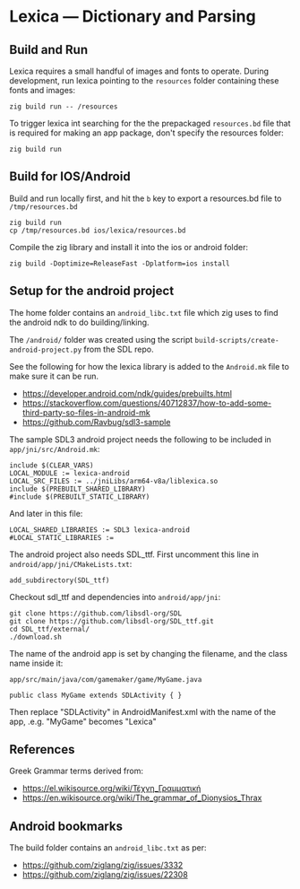 # Lexica — Dictionary and Parsing

## Build and Run

Lexica requires a small handful of images and fonts
to operate. During development, run lexica pointing to
the `resources` folder containing these fonts and images:

    zig build run -- /resources

To trigger lexica int searching for the the prepackaged
`resources.bd` file that is required for making an app
package, don't specify the resources folder:

    zig build run

## Build for IOS/Android

Build and run locally first, and hit the `b` key to export a
resources.bd file to `/tmp/resources.bd`

    zig build run
    cp /tmp/resources.bd ios/lexica/resources.bd

Compile the zig library and install it into the ios or
android folder:

    zig build -Doptimize=ReleaseFast -Dplatform=ios install

## Setup for the android project

The home folder contains an `android_libc.txt` file which zig uses
to find the android ndk to do building/linking.

The `/android/` folder was created using the script
`build-scripts/create-android-project.py` from the SDL repo.

See the following for how the lexica library is added to the
`Android.mk` file to make sure it can be run.

 - https://developer.android.com/ndk/guides/prebuilts.html
 - https://stackoverflow.com/questions/40712837/how-to-add-some-third-party-so-files-in-android-mk
 - https://github.com/Ravbug/sdl3-sample

The sample SDL3 android project needs the following
to be included in `app/jni/src/Android.mk`:

    include $(CLEAR_VARS)
    LOCAL_MODULE := lexica-android
    LOCAL_SRC_FILES := ../jniLibs/arm64-v8a/liblexica.so
    include $(PREBUILT_SHARED_LIBRARY)
    #include $(PREBUILT_STATIC_LIBRARY)

And later in this file:

    LOCAL_SHARED_LIBRARIES := SDL3 lexica-android
    #LOCAL_STATIC_LIBRARIES := 

The android project also needs SDL_ttf. First uncomment
this line in `android/app/jni/CMakeLists.txt`:

    add_subdirectory(SDL_ttf)

Checkout sdl_ttf and dependencies into `android/app/jni`:

    git clone https://github.com/libsdl-org/SDL
    git clone https://github.com/libsdl-org/SDL_ttf.git
    cd SDL_ttf/external/
    ./download.sh

The name of the android app is set by changing the filename, and
the class name inside it:

    app/src/main/java/com/gamemaker/game/MyGame.java

    public class MyGame extends SDLActivity { }

Then replace "SDLActivity" in AndroidManifest.xml with the name of
the app, .e.g. "MyGame" becomes "Lexica"

## References

Greek Grammar terms derived from:

 - https://el.wikisource.org/wiki/Τέχνη_Γραμματική
 - https://en.wikisource.org/wiki/The_grammar_of_Dionysios_Thrax

## Android bookmarks

The build folder contains an `android_libc.txt` as per:

 - https://github.com/ziglang/zig/issues/3332
 - https://github.com/ziglang/zig/issues/22308

